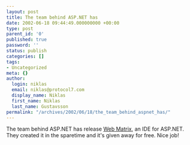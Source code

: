```yaml
---
layout: post
title: The team behind ASP.NET has
date: 2002-06-18 09:44:49.000000000 +00:00
type: post
parent_id: '0'
published: true
password: ''
status: publish
categories: []
tags:
- Uncategorized
meta: {}
author:
  login: niklas
  email: niklas@protocol7.com
  display_name: Niklas
  first_name: Niklas
  last_name: Gustavsson
permalink: "/archives/2002/06/18/the_team_behind_aspnet_has/"
---
```

The team behind ASP.NET has release [Web Matrix](http://www.asp.net/webmatrix/), an IDE for ASP.NET. They created it in the sparetime and it's given away for free. Nice job!


